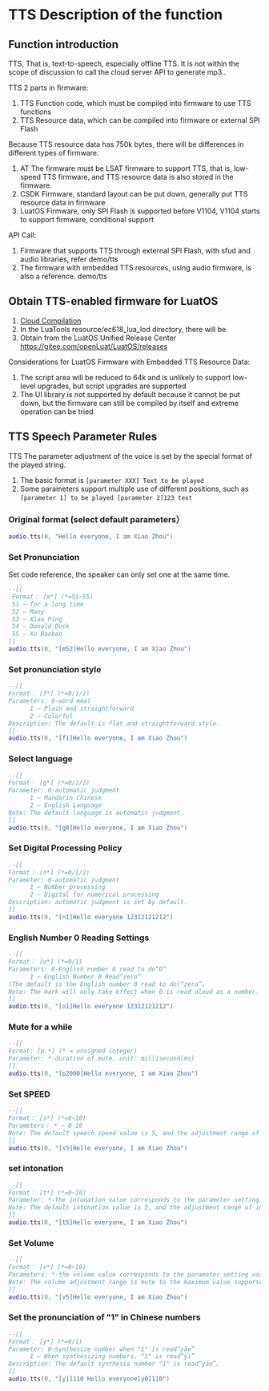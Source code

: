 # TTS Description of the function

## Function introduction

TTS, That is, text-to-speech, especially offline TTS. It is not within the scope of discussion to call the cloud server API to generate mp3..

TTS 2 parts in firmware:
1. TTS Function code, which must be compiled into firmware to use TTS functions
2. TTS Resource data, which can be compiled into firmware or external SPI Flash

Because TTS resource data has 750k bytes, there will be differences in different types of firmware.
1. AT The firmware must be LSAT firmware to support TTS, that is, low-speed TTS firmware, and TTS resource data is also stored in the firmware.
2. CSDK Firmware, standard layout can be put down, generally put TTS resource data in firmware
3. LuatOS Firmware, only SPI Flash is supported before V1104, V1104 starts to support firmware, conditional support

API Call:
1. Firmware that supports TTS through external SPI Flash, with sfud and audio libraries, refer demo/tts
2. The firmware with embedded TTS resources, using audio firmware, is also a reference. demo/tts

## Obtain TTS-enabled firmware for LuatOS

1. [Cloud Compilation](../../develop/compile/Cloud_compilation.md)
2. In the LuaTools resource/ec618_lua_lod directory, there will be
3. Obtain from the LuatOS Unified Release Center https://gitee.com/openLuat/LuatOS/releases

Considerations for LuatOS Firmware with Embedded TTS Resource Data:
1. The script area will be reduced to 64k and is unlikely to support low-level upgrades, but script upgrades are supported
2. The UI library is not supported by default because it cannot be put down, but the firmware can still be compiled by itself and extreme operation can be tried.

## TTS Speech Parameter Rules

TTS The parameter adjustment of the voice is set by the special format of the played string.
1. The basic format is `[parameter XXX] Text to be played`
2. Some parameters support multiple use of different positions, such as `[parameter 1] to be played [parameter 2]123 text`

### Original format (select default parameters）

```lua
audio.tts(0, "Hello everyone, I am Xiao Zhou")
```

### Set Pronunciation

​Set code reference, the speaker can only set one at the same time.

```lua
--[[
 Format： [m*] (*=51~55)
 51 – for a long time
 52 – Many
 53 – Xiao Ping
 54 – Donald Duck
 55 – Xu Baobao 
]]
audio.tts(0, "[m52]Hello everyone, I am Xiao Zhou")
```

### Set pronunciation style

```lua
--[[
Format： [f*] (*=0/1/2)
Parameters: 0-word meal
      1 – Plain and straightforward
      2 – Colorful
Description: The default is flat and straightforward style.
]]
audio.tts(0, "[f1]Hello everyone, I am Xiao Zhou")
```

### Select language

```lua
--[[
Format： [g*] (*=0/1/2)
Parameter: 0-automatic judgment
	  1 – Mandarin Chinese
	  2 – English Language
Note: The default language is automatic judgment.
]]
audio.tts(0, "[g0]Hello everyone, I am Xiao Zhou")
```

### Set Digital Processing Policy

```lua
--[[
Format： [n*] (*=0/1/2)
Parameter: 0-automatic judgment
      1 – Number processing
      2 – Digital for numerical processing
Description: automatic judgment is set by default.
]]
audio.tts(0, "[n1]Hello everyone 12312121212")
```

### English Number 0 Reading Settings


```lua
--[[
Format： [o*] (*=0/1)
Parameters: 0-English number 0 read to do“O”
	  1 – English Number 0 Read“zero”
(The default is the English number 0 read to do)“zero”。
Note: The mark will only take effect when 0 is read aloud as a number. When 0 is processed as a numerical value, it will always be read zero。
]]
audio.tts(0, "[o1]Hello everyone 12312121212")
```

### Mute for a while

```lua
--[[
Format: [p *] (* = unsigned integer)
Parameter: *-duration of mute, unit: millisecond(ms)
]]
audio.tts(0, "[p2000]Hello everyone, I am Xiao Zhou")
```

### Set SPEED

```lua
--[[
Format： [s*] (*=0~10)
Parameters： * – 0-10
Note: The default speech speed value is 5, and the adjustment range of speech speed is half to twice the default speech speed, that is, the value of 0 is half slower than the default speech speed, and the value of 10 is twice as fast as the default speech speed.
]]
audio.tts(0, "[s5]Hello everyone, I am Xiao Zhou")
```

### set intonation

```lua
--[[
Format： [t*] (*=0~10)
Parameter: *-The intonation value corresponds to the parameter setting value of 6553 * (value -5), that is, 0 corresponds to -32765,5 corresponds to 0, and 10 corresponds+32765
Note: The default intonation value is 5, and the adjustment range of intonation is 64Hz to the top of the default intonation fundamental frequency. 128Hz。
]]
audio.tts(0, "[t5]Hello everyone, I am Xiao Zhou")
```

### Set Volume

```lua
--[[
Format： [v*] (*=0~10)
Parameters: *-the volume value corresponds to the parameter setting value of 6553 * (value -5), I .e. 0 corresponds to -32765,5 corresponds to 0, and 10 corresponds+32765。
Note: The volume adjustment range is mute to the maximum value supported by the audio device, and the default value is 5 for the middle volume.
]]
audio.tts(0, "[v5]Hello everyone, I am Xiao Zhou")
```

### Set the pronunciation of "1" in Chinese numbers

```lua
--[[
Format： [y*] (*=0/1)
Parameter: 0-Synthesize number when "1" is read“yāo”
      1 – When synthesizing numbers, "1" is read“yī”
Description: The default synthesis number "1" is read“yāo”。
]]
audio.tts(0, "[y1]110 Hello everyone[y0]110")
```
